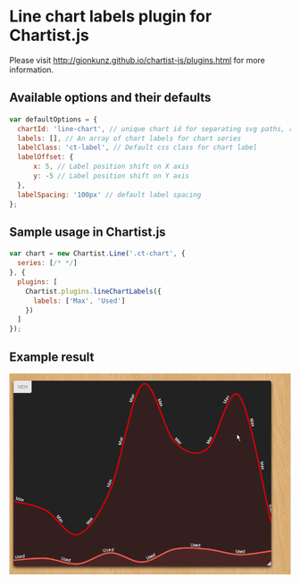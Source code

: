 # Line chart labels plugin for Chartist.js

Please visit http://gionkunz.github.io/chartist-js/plugins.html for more information.

## Available options and their defaults

```javascript
var defaultOptions = {
  chartId: 'line-chart', // unique chart id for separating svg paths, reads parent element id if present
  labels: [], // An array of chart labels for chart series
  labelClass: 'ct-label', // Default css class for chart label
  labelOffset: {
      x: 5, // Label position shift on X axis
      y: -5 // Label position shift on Y axis
  },
  labelSpacing: '100px' // default label spacing
};
```

## Sample usage in Chartist.js


```javascript
var chart = new Chartist.Line('.ct-chart', {
  series: [/* */]
}, {
  plugins: [
    Chartist.plugins.lineChartLabels({
      labels: ['Max', 'Used']
    })
  ]
});
```

## Example result

![](labels.png)

